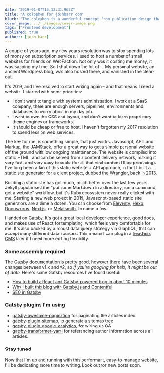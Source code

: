 ```yaml
---
date: "2019-01-07T15:12:33.962Z"
title: "A colophon for joshbarr.com"
blurb: "The colophon is a wonderful concept from publication design that's found its way to the internet. This is my website's colophon – giving details of its authorship and printing."
cover_image: ../../images/cover-image.png
tags: ["Frontend development"]
published: true
authors: [josh_barr]
---
```


A couple of years ago, my new years resolution was to stop spending lots of money on subscription services. I used to host a number of small websites for friends on WebFaction. Not only was it costing me money, it was sapping my time. So I shut down the lot of it. My personal website, an ancient Wordpress blog, was also hosted there, and vanished in the clear-out.

It's 2019, and I've resolved to start writing again – and that means I need a website. I started with some priorities:

- I don't want to tangle with systems administration. I work at a SaaS company, there are enough servers, pipelines, environments and databases to worry about in my day job.
- I want to own the CSS and layout, and don't want to learn proprietary theme engines or frameworks.
- It should be cheap or free to host. I haven't forgotten my 2017 resolution to spend less on web services.

The key for me, is something simple, that just works. Javascript, APIs and Markup, the [JAMStack](https://jamstack.org), offer a great way to get a simple personal website off the ground with low ongoing maintenance. The website is compiled into static HTML, and can be served from a content delivery network, making it very fast, and very easy to scale (for all that viral content I'll be producing). I've long been a fan of this static website + API approach, in fact I built a static site generator for a client project, dubbed [the Wrangler](https://github.com/springload/Wrangler.py), back in 2013.

Building a static site has got much, much better over the last few years. Jekyll popularised the "put some Markdown in a directory, run a command, get a website" workflow, but it's Ruby ecosystem never really clicked with me. Starting a new web project in 2019, Javascript-based static site generators are a dime a dozen. You can choose from [Eleventy](https://www.11ty.io/), [Hexo](https://hexo.io/), [Docusaurus](https://docusaurus.io), [Next.js](https://nextjs.org), or [Metalsmith](https://metalsmith.io/), to name a few.

I landed on [Gatsby](https://www.gatsbyjs.org/). It's got a great local developer experience, good docs, and makes use of React for templating, which feels very comfortable for me. It's also backed by a robust data query strategy via GraphQL, that can accept many different data sources. This means I can plug in a [headless CMS](https://contentful.com) later if I need more editing flexibility.

### Some assembly required

The Gatsby documentation is pretty good, however there have been several changes between v1.x and v2, so _if you're googling for help, it might be out of date_. Here's some Gatsby resources I've found useful:

- [How to build a React and Gatsby-powered blog in about 10 minutes](https://medium.freecodecamp.org/how-to-build-a-react-and-gatsby-powered-blog-in-about-10-minutes-625c35c06481)
- [Why I built this blog with Gatsby.js and Contentful](https://www.halfelectronic.com/post/why-i-built-this-blog-with-gatsby-and-contentful/)
- [SEO in Gatsby](https://reactgo.com/gatsby-advanced-blog-tutorial/#seo-in-gatsby)

### Gatsby plugins I'm using

- [gatsby-awesome-pagination](https://github.com/GatsbyCentral/gatsby-awesome-pagination) for paginating the articles index.
- [gatsby-plugin-sitemap](https://www.npmjs.com/package/gatsby-plugin-sitemap), to generate a sitemap tree
- [gatsby-plugin-google-analytics](https://www.gatsbyjs.org/packages/gatsby-plugin-google-analytics/), for wiring up GA
- [gatsby-transformer-yaml](https://www.npmjs.com/package/gatsby-transformer-yaml) for referencing author information across all articles.

### Stay tuned

Now that I'm up and running with this performant, easy-to-manage website, I'll be dedicating more time to writing. Look out for new posts soon.
